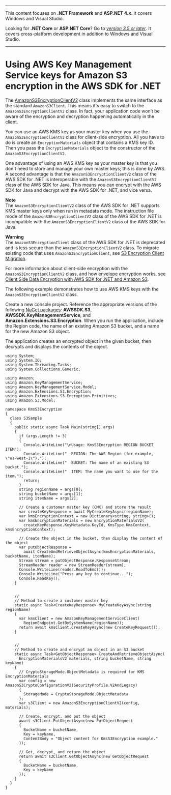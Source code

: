 --------

This content focuses on **\.NET Framework** and **ASP\.NET 4\.x**\. It covers Windows and Visual Studio\.

Looking for **\.NET Core** or **ASP\.NET Core**? Go to *[version 3\.5 or later](https://docs.aws.amazon.com/sdk-for-net/latest/developer-guide/welcome.html)*\. It covers cross\-platform development in addition to Windows and Visual Studio\.

--------

# Using AWS Key Management Service keys for Amazon S3 encryption in the AWS SDK for \.NET<a name="kms-keys-s3-encryption"></a>

The [AmazonS3EncryptionClientV2](https://aws.github.io/amazon-s3-encryption-client-dotnet/api/Amazon.Extensions.S3.Encryption.AmazonS3EncryptionClientV2.html) class implements the same interface as the standard `AmazonS3Client`\. This means it's easy to switch to the `AmazonS3EncryptionClientV2` class\. In fact, your application code won’t be aware of the encryption and decryption happening automatically in the client\.

You can use an AWS KMS key as your master key when you use the `AmazonS3EncryptionClientV2` class for client\-side encryption\. All you have to do is create an `EncryptionMaterials` object that contains a KMS key ID\. Then you pass the `EncryptionMaterials` object to the constructor of the `AmazonS3EncryptionClientV2`\.

One advantage of using an AWS KMS key as your master key is that you don't need to store and manage your own master keys; this is done by AWS\. A second advantage is that the `AmazonS3EncryptionClientV2` class of the AWS SDK for \.NET is interoperable with the `AmazonS3EncryptionClientV2` class of the AWS SDK for Java\. This means you can encrypt with the AWS SDK for Java and decrypt with the AWS SDK for \.NET, and vice versa\.

**Note**  
The `AmazonS3EncryptionClientV2` class of the AWS SDK for \.NET supports KMS master keys only when run in metadata mode\. The instruction file mode of the `AmazonS3EncryptionClientV2` class of the AWS SDK for \.NET is incompatible with the `AmazonS3EncryptionClientV2` class of the AWS SDK for Java\.

**Warning**  
The `AmazonS3EncryptionClient` class of the AWS SDK for \.NET is deprecated and is less secure than the `AmazonS3EncryptionClientV2` class\. To migrate existing code that uses `AmazonS3EncryptionClient`, see [S3 Encryption Client Migration](s3-encryption-migration.md)\.

For more information about client\-side encryption with the `AmazonS3EncryptionClientV2` class, and how envelope encryption works, see [Client Side Data Encryption with AWS SDK for \.NET and Amazon S3](http://aws.amazon.com/blogs/developer/client-side-data-encryption-with-aws-sdk-for-net-and-amazon-s3/)\.

The following example demonstrates how to use AWS KMS keys with the `AmazonS3EncryptionClientV2` class\.

Create a new console project\. Reference the appropriate versions of the following [NuGet packages](https://www.nuget.org/profiles/awsdotnet): **AWSSDK\.S3**, **AWSSDK\.KeyManagementService**, and **Amazon\.Extensions\.S3\.Encryption**\. When you run the application, include the Region code, the name of an existing Amazon S3 bucket, and a name for the new Amazon S3 object\.

The application creates an encrypted object in the given bucket, then decrypts and displays the contents of the object\.

```
using System;
using System.IO;
using System.Threading.Tasks;
using System.Collections.Generic;

using Amazon;
using Amazon.KeyManagementService;
using Amazon.KeyManagementService.Model;
using Amazon.Extensions.S3.Encryption;
using Amazon.Extensions.S3.Encryption.Primitives;
using Amazon.S3.Model;

namespace KmsS3Encryption
{
  class S3Sample
  {
    public static async Task Main(string[] args)
    {
      if (args.Length != 3)
      {
        Console.WriteLine("\nUsage: KmsS3Encryption REGION BUCKET ITEM");
        Console.WriteLine("  REGION: The AWS Region (for example, \"us-west-1\").");
        Console.WriteLine("  BUCKET: The name of an existing S3 bucket.");
        Console.WriteLine("  ITEM: The name you want to use for the item.");
        return;
      }
      string regionName = args[0];
      string bucketName = args[1];
      string itemName = args[2];

      // Create a customer master key (CMK) and store the result
      var createKeyResponse = await MyCreateKeyAsync(regionName);
      var kmsEncryptionContext = new Dictionary<string, string>();
      var kmsEncryptionMaterials = new EncryptionMaterialsV2(
        createKeyResponse.KeyMetadata.KeyId, KmsType.KmsContext, kmsEncryptionContext);

      // Create the object in the bucket, then display the content of the object
      var putObjectResponse =
        await CreateAndRetrieveObjectAsync(kmsEncryptionMaterials, bucketName, itemName);
      Stream stream = putObjectResponse.ResponseStream;
      StreamReader reader = new StreamReader(stream);
      Console.WriteLine(reader.ReadToEnd());
      Console.WriteLine("Press any key to continue...");
      Console.ReadKey();
    }


    //
    // Method to create a customer master key
    static async Task<CreateKeyResponse> MyCreateKeyAsync(string regionName)
    {
      var kmsClient = new AmazonKeyManagementServiceClient(
        RegionEndpoint.GetBySystemName(regionName));
      return await kmsClient.CreateKeyAsync(new CreateKeyRequest());
    }


    //
    // Method to create and encrypt an object in an S3 bucket
    static async Task<GetObjectResponse> CreateAndRetrieveObjectAsync(
      EncryptionMaterialsV2 materials, string bucketName, string keyName)
    {
      // CryptoStorageMode.ObjectMetadata is required for KMS EncryptionMaterials
      var config = new AmazonS3CryptoConfigurationV2(SecurityProfile.V2AndLegacy)
      {
        StorageMode = CryptoStorageMode.ObjectMetadata
      };
      var s3Client = new AmazonS3EncryptionClientV2(config, materials);

      // Create, encrypt, and put the object
      await s3Client.PutObjectAsync(new PutObjectRequest
      {
        BucketName = bucketName,
        Key = keyName,
        ContentBody = "Object content for KmsS3Encryption example."
      });

      // Get, decrypt, and return the object
      return await s3Client.GetObjectAsync(new GetObjectRequest
      {
        BucketName = bucketName,
        Key = keyName
      });
    }
  }
}
```